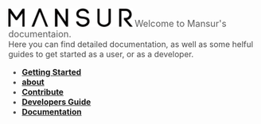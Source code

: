 #
<img src="images/textOnly_black.png" width="250"/>

<font color = #5f5f5f size = 4pt>
Welcome to Mansur's documentaion.
</font>
<font color = #494949 size = 3pt>
<br>
Here you can find detailed documentation, as well as some helful guides to get started as a user, or as a developer.
<b><ul>
  <li><a href="installation/" title="Installation" class="md-nav__link"> Getting Started </a></li>
  <li><a href="About/" title="About Mansur" class="md-nav__link"> about </a> </li>
  <li><a href="contribute/" title="Contribute" class="md-nav__link"> Contribute </a> </li>
  <li><a href="devGuide/" title="devGuide" class="md-nav__link"> Developers Guide </a> </li>
  <li><a href="arguments/" title="documentation" class="md-nav__link"> Documentation </a> </li>
</ul></b>
</font>
<font size = 20pt color>
<a href="https://github.com/asaf-b" class="fa fa-github" target="_blank"></a>
<a href="https://www.youtube.com/channel/UCMjNlJjSxIam--3u87oh5PQ" class="fa fa-youtube" target="_blank"></a>
<a href="https://twitter.com/mansurRig" class="fa fa-twitter" target="_blank"></a>
<a href="https://www.linkedin.com/in/asaf-ben-zur/" class="fa fa-linkedin" target="_blank"></a>
<a href="https://www.imdb.com/name/nm8262040/?ref_=nv_sr_3" class="fa fa-imdb" target="_blank"></a>
</font>